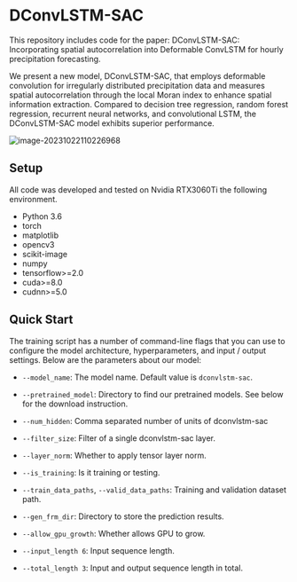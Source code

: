 # DConvLSTM-SAC

This repository includes code for the paper: DConvLSTM-SAC: Incorporating spatial autocorrelation into Deformable ConvLSTM for hourly precipitation forecasting.

We present a new model, DConvLSTM-SAC, that employs deformable convolution for irregularly distributed precipitation data and measures spatial autocorrelation through the local Moran index to enhance spatial information extraction. Compared to decision tree regression, random forest regression, recurrent neural networks, and convolutional LSTM, the DConvLSTM-SAC model exhibits superior performance.

![image-20231022110226968](C:\Users\18702\AppData\Roaming\Typora\typora-user-images\image-20231022110226968.png)

## Setup

All code was developed and tested on Nvidia RTX3060Ti the following environment.

- Python 3.6
- torch
- matplotlib 
- opencv3
- scikit-image
- numpy
- tensorflow>=2.0
- cuda>=8.0
- cudnn>=5.0

## Quick Start

The training script has a number of command-line flags that you can use to configure the model architecture, hyperparameters, and input / output settings.
Below are the parameters about our model:

- `--model_name`: The model name. Default value is `dconvlstm-sac`.
- `--pretrained_model`: Directory to find our pretrained models. See below for the download instruction.
- `--num_hidden`: Comma separated number of units of dconvlstm-sac
- `--filter_size`: Filter of a single dconvlstm-sac layer.
- `--layer_norm`: Whether to apply tensor layer norm.

- `--is_training`: Is it training or testing.
- `--train_data_paths`, `--valid_data_paths`: Training and validation dataset path.
- `--gen_frm_dir`: Directory to store the prediction results.
- `--allow_gpu_growth`: Whether allows GPU to grow.
- `--input_length 6`: Input sequence length.
- `--total_length 3`: Input and output sequence length in total.
